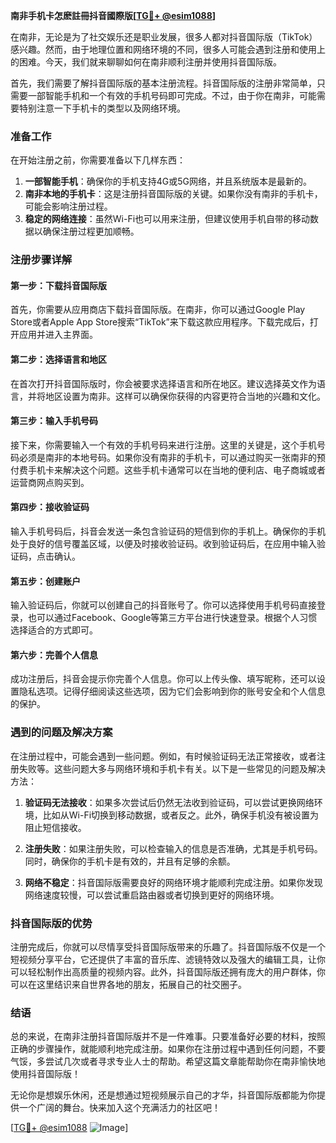 **南非手机卡怎麽註冊抖音國際版[[TG💪+ @esim1088](https://t.me/s/esim1088)]**

在南非，无论是为了社交娱乐还是职业发展，很多人都对抖音国际版（TikTok）感兴趣。然而，由于地理位置和网络环境的不同，很多人可能会遇到注册和使用上的困难。今天，我们就来聊聊如何在南非顺利注册并使用抖音国际版。

首先，我们需要了解抖音国际版的基本注册流程。抖音国际版的注册非常简单，只需要一部智能手机和一个有效的手机号码即可完成。不过，由于你在南非，可能需要特别注意一下手机卡的类型以及网络环境。

### 准备工作

在开始注册之前，你需要准备以下几样东西：

1. **一部智能手机**：确保你的手机支持4G或5G网络，并且系统版本是最新的。
2. **南非本地的手机卡**：这是注册抖音国际版的关键。如果你没有南非的手机卡，可能会影响注册过程。
3. **稳定的网络连接**：虽然Wi-Fi也可以用来注册，但建议使用手机自带的移动数据以确保注册过程更加顺畅。

### 注册步骤详解

#### 第一步：下载抖音国际版

首先，你需要从应用商店下载抖音国际版。在南非，你可以通过Google Play Store或者Apple App Store搜索“TikTok”来下载这款应用程序。下载完成后，打开应用并进入主界面。

#### 第二步：选择语言和地区

在首次打开抖音国际版时，你会被要求选择语言和所在地区。建议选择英文作为语言，并将地区设置为南非。这样可以确保你获得的内容更符合当地的兴趣和文化。

#### 第三步：输入手机号码

接下来，你需要输入一个有效的手机号码来进行注册。这里的关键是，这个手机号码必须是南非的本地号码。如果你没有南非的手机卡，可以通过购买一张南非的预付费手机卡来解决这个问题。这些手机卡通常可以在当地的便利店、电子商城或者运营商网点购买到。

#### 第四步：接收验证码

输入手机号码后，抖音会发送一条包含验证码的短信到你的手机上。确保你的手机处于良好的信号覆盖区域，以便及时接收验证码。收到验证码后，在应用中输入验证码，点击确认。

#### 第五步：创建账户

输入验证码后，你就可以创建自己的抖音账号了。你可以选择使用手机号码直接登录，也可以通过Facebook、Google等第三方平台进行快速登录。根据个人习惯选择适合的方式即可。

#### 第六步：完善个人信息

成功注册后，抖音会提示你完善个人信息。你可以上传头像、填写昵称，还可以设置隐私选项。记得仔细阅读这些选项，因为它们会影响到你的账号安全和个人信息的保护。

### 遇到的问题及解决方案

在注册过程中，可能会遇到一些问题。例如，有时候验证码无法正常接收，或者注册失败等。这些问题大多与网络环境和手机卡有关。以下是一些常见的问题及解决方法：

1. **验证码无法接收**：如果多次尝试后仍然无法收到验证码，可以尝试更换网络环境，比如从Wi-Fi切换到移动数据，或者反之。此外，确保手机没有被设置为阻止短信接收。

2. **注册失败**：如果注册失败，可以检查输入的信息是否准确，尤其是手机号码。同时，确保你的手机卡是有效的，并且有足够的余额。

3. **网络不稳定**：抖音国际版需要良好的网络环境才能顺利完成注册。如果你发现网络速度较慢，可以尝试重启路由器或者切换到更好的网络环境。

### 抖音国际版的优势

注册完成后，你就可以尽情享受抖音国际版带来的乐趣了。抖音国际版不仅是一个短视频分享平台，它还提供了丰富的音乐库、滤镜特效以及强大的编辑工具，让你可以轻松制作出高质量的视频内容。此外，抖音国际版还拥有庞大的用户群体，你可以在这里结识来自世界各地的朋友，拓展自己的社交圈子。

### 结语

总的来说，在南非注册抖音国际版并不是一件难事。只要准备好必要的材料，按照正确的步骤操作，就能顺利地完成注册。如果你在注册过程中遇到任何问题，不要气馁，多尝试几次或者寻求专业人士的帮助。希望这篇文章能帮助你在南非愉快地使用抖音国际版！

无论你是想娱乐休闲，还是想通过短视频展示自己的才华，抖音国际版都能为你提供一个广阔的舞台。快来加入这个充满活力的社区吧！

[[TG💪+ @esim1088](https://t.me/s/esim1088) ![Image](https://i.postimg.cc/4NQfJmqS/Snipaste-2025-05-13-00-14-12.png)]
